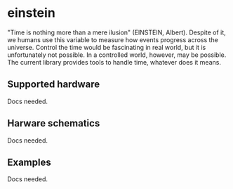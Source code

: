 # einstein

"Time is nothing more than a mere ilusion" (EINSTEIN, Albert). Despite of it, we humans use this variable to measure how events progress across the universe. Control the time would be fascinating in real world, but it is unfortunately not possible. In a controlled world, however, may be possible. The current library provides tools to handle time, whatever does it means. 

## Supported hardware
Docs needed.

## Harware schematics
Docs needed.

## Examples
Docs needed.
